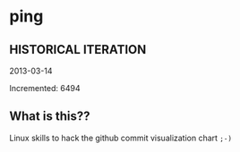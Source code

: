 # ping

## HISTORICAL ITERATION
2013-03-14

Incremented: 6494

## What is this?? 
Linux skills to hack the github commit visualization chart `;-)`
